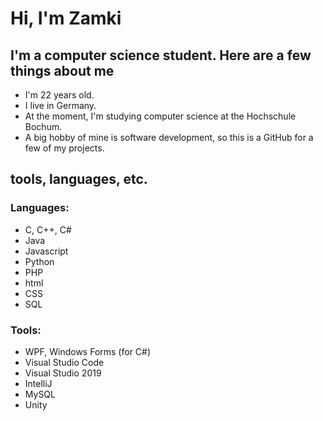 # Hi, I'm Zamki

## I'm a computer science student. Here are a few things about me

- I'm 22 years old.
- I live in Germany.
- At the moment, I'm studying computer science at the Hochschule Bochum.
- A big hobby of mine is software development, so this is a GitHub for a few of my projects.

## tools, languages, etc.

### Languages:

- C, C++, C#
- Java
- Javascript
- Python
- PHP
- html
- CSS
- SQL

### Tools:

- WPF, Windows Forms (for C#)
- Visual Studio Code
- Visual Studio 2019
- IntelliJ
- MySQL
- Unity
